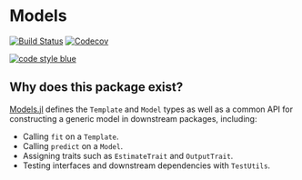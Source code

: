 # Models

[![Build Status](https://travis-ci.com/invenia/Models.jl.svg?branch=master)](https://travis-ci.com/invenia/Models.jl)
[![Codecov](https://codecov.io/gh/invenia/Models.jl/branch/master/graph/badge.svg)](https://codecov.io/gh/invenia/Models.jl)

[![code style blue](https://img.shields.io/badge/code%20style-blue-4495d1.svg)](https://github.com/invenia/BlueStyle)

## Why does this package exist?

[Models.jl](https://github.com/invenia/Models.jl) defines the `Template` and `Model` types as well as a common API for constructing a generic model in downstream packages, including:

* Calling `fit` on a `Template`.
* Calling `predict` on a `Model`.
* Assigning traits such as `EstimateTrait` and `OutputTrait`.
* Testing interfaces and downstream dependencies with `TestUtils`.
